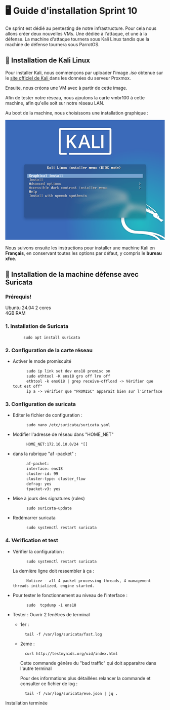 # 🖥️ Guide d'installation Sprint 10

Ce sprint est dédié au pentesting de notre infrastructure. Pour cela nous allons créer deux nouvelles VMs. Une dédiée à l'attaque, et une à la défense. La machine d'attaque tournera sous Kali Linux tandis que la machine de défense tournera sous ParrotOS.

## 🐉 Installation de Kali Linux

Pour installer Kali, nous commençons par uploader l'image _.iso_ obtenue sur le [site officiel de Kali ](https://www.kali.org/get-kali/#kali-platforms) dans les données du serveur Proxmox.

Ensuite, nous créons une VM avec à partir de cette image.

Afin de tester notre réseau, nous ajoutons la carte vmbr100 à cette machine, afin qu'elle soit sur notre réseau LAN.

Au boot de la machine, nous choisissons une installation graphique :

![Installation graphique Kali](Ressources/installer_kali_graphique.png)

Nous suivons ensuite les instructions pour installer une machine Kali en **Français**, en conservant toutes les options par défaut, y compris le **bureau xfce**.

## 🦦 Installation de la machine défense avec Suricata

### Prérequis!
Ubuntu 24.04
2 cores            
4GB RAM

### 1. Installation de Suricata

            sudo apt install suricata  

### 2. Configuration de la carte réseau

- Activer le mode promiscuité

            sudo ip link set dev ens18 promisc on
            sudo ethtool -K ens18 gro off lro off
            ethtool -k ens018 | grep receive-offload -> Vérifier que  tout est off"
            ip a -> vérifier que "PROMISC" apparait bien sur l'interface

### 3. Configuration de suricata

- Editer le fichier de configuration  :

            sudo nano /etc/suricata/suricata.yaml


- Modifier l'adresse de réseau dans "HOME_NET"

            HOME_NET:172.16.10.0/24 "[]


- dans la rubrique "af -packet" :

            af-packet:
            interface: ens18
            cluster-id: 99
            cluster-type: cluster_flow
            defrag: yes
            tpacket-v3: yes

- Mise à jours des signatures (rules)

            sudo suricata-update

- Redémarrer suricata

            sudo systemctl restart suricata

### 4. Vérification et test

- Vérifier la configuration :

            sudo systemctl restart suricata

    La dernière ligne doit ressembler à ça :

            Notice> - all 4 packet processing threads, 4 management threads initialized, engine started.

- Pour tester le fonctionnement au niveau  de l'interface :

            sudo  tcpdump -i ens18


- Tester : Ouvrir 2 fenêtres de terminal 

    - 1er :

            tail -f /var/log/suricata/fast.log

    - 2eme :

            curl http://testmynids.org/uid/index.html 

        Cette commande génère du "bad traffic" qui doit apparaitre dans l'autre terminal

        Pour des informations plus détaillées relancer la commande et consulter ce fichier de log :

            tail -f /var/log/suricata/eve.json | jq .


Installation terminée


 

